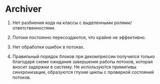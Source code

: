 # Archiver

1. Нет разбиения кода на классы с выделенными ролями/ответственностями.

2. Потоки постоянно пересоздаются, что крайне не эффективно.

3. Нет обработки ошибок в потоках.

4. Правильный порядок блоков при декомпрессии получился только благодаря схеме ожидания завершения работы потоков, 
которая вносит задержки в систему. Не используются примитивы синхронизации, образуются глухие циклы с проверкой состояний потоков.
